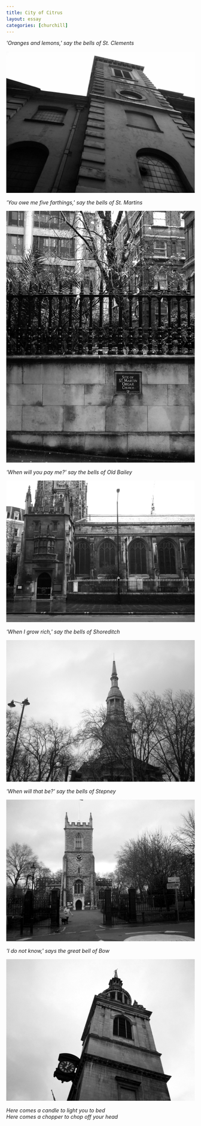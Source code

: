 ```yaml
---
title: City of Citrus
layout: essay
categories: [churchill]
---
```


_'Oranges and lemons,' say the bells of St. Clements_

<img class='inline' src='../attachments/citrus-clements.jpg' />

_'You owe me five farthings,' say the bells of St. Martins_

<img class='inline' src='../attachments/citrus-martins.jpg' />

_'When will you pay me?' say the bells of Old Bailey_

<img class='inline' src='../attachments/citrus-bailey.jpg' />

_'When I grow rich,' say the bells of Shoreditch_

<img class='inline' src='../attachments/citrus-shoreditch.jpg' />

_'When will that be?' say the bells of Stepney_

<img class='inline' src='../attachments/citrus-stepney.jpg' />

_'I do not know,' says the great bell of Bow_

<img class='inline' src='../attachments/citrus-bow.jpg' />

_Here comes a candle to light you to bed <br />
Here comes a chopper to chop off your head_

<!--<iframe width="675" height="350" frameborder="0" scrolling="no" marginheight="0"
marginwidth="0"
src="https://maps.google.com/maps/ms?msa=0&amp;msid=202529795827489130552.0004d1d2a5a6959f4723e&amp;ie=UTF8&amp;t=m&amp;ll=51.52028,-0.076904&amp;spn=0.037385,0.115871&amp;z=13&amp;output=embed"></iframe>-->
